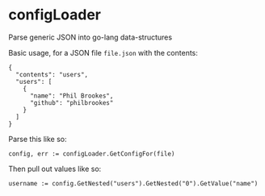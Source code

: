 # configLoader
Parse generic JSON into go-lang data-structures

Basic usage, for a JSON file `file.json` with the contents:
```
{
  "contents": "users",
  "users": [
    {
      "name": "Phil Brookes",
      "github": "philbrookes"
    }
  ]
}
```
Parse this like so:
```
config, err := configLoader.GetConfigFor(file)
```

Then pull out values like so:
```
username := config.GetNested("users").GetNested("0").GetValue("name")
```